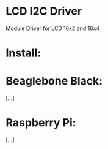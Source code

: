 LCD I2C Driver
===============

Module Driver for LCD 16x2 and 16x4



Install:
============================================================================================

Beaglebone Black:
=
[...]






Raspberry Pi:
=
[...]
